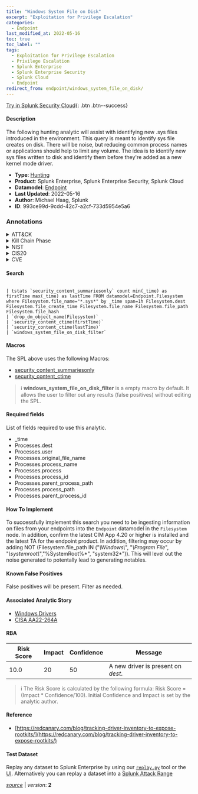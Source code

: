 ```yaml
---
title: "Windows System File on Disk"
excerpt: "Exploitation for Privilege Escalation"
categories:
  - Endpoint
last_modified_at: 2022-05-16
toc: true
toc_label: ""
tags:
  - Exploitation for Privilege Escalation
  - Privilege Escalation
  - Splunk Enterprise
  - Splunk Enterprise Security
  - Splunk Cloud
  - Endpoint
redirect_from: endpoint/windows_system_file_on_disk/
---
```




[Try in Splunk Security Cloud](https://www.splunk.com/en_us/cyber-security.html){: .btn .btn--success}

#### Description

The following hunting analytic will assist with identifying new .sys files introduced in the environment. This query is meant to identify sys file creates on disk. There will be noise, but reducing common process names or applications should help to limit any volume. The idea is to identify new sys files written to disk and identify them before they&#39;re added as a new kernel mode driver.

- **Type**: [Hunting](https://github.com/splunk/security_content/wiki/Detection-Analytic-Types)
- **Product**: Splunk Enterprise, Splunk Enterprise Security, Splunk Cloud
- **Datamodel**: [Endpoint](https://docs.splunk.com/Documentation/CIM/latest/User/Endpoint)
- **Last Updated**: 2022-05-16
- **Author**: Michael Haag, Splunk
- **ID**: 993ce99d-9cdd-42c7-a2cf-733d5954e5a6

### Annotations
<details>
  <summary>ATT&CK</summary>

<div markdown="1">

#### [ATT&CK](https://attack.mitre.org/)

| ID          | Technique   | Tactic         |
| ----------- | ----------- |--------------- |
| [T1068](https://attack.mitre.org/techniques/T1068/) | Exploitation for Privilege Escalation | Privilege Escalation |

</div>
</details>


<details>
  <summary>Kill Chain Phase</summary>

<div markdown="1">

* Exploitation


</div>
</details>


<details>
  <summary>NIST</summary>

<div markdown="1">

* DE.AE



</div>
</details>

<details>
  <summary>CIS20</summary>

<div markdown="1">

* CIS 10



</div>
</details>

<details>
  <summary>CVE</summary>

<div markdown="1">


</div>
</details>


#### Search

```

| tstats `security_content_summariesonly` count min(_time) as firstTime max(_time) as lastTime FROM datamodel=Endpoint.Filesystem where Filesystem.file_name="*.sys*" by _time span=1h Filesystem.dest Filesystem.file_create_time Filesystem.file_name Filesystem.file_path Filesystem.file_hash 
| `drop_dm_object_name(Filesystem)` 
| `security_content_ctime(firstTime)` 
| `security_content_ctime(lastTime)`
| `windows_system_file_on_disk_filter`
```

#### Macros
The SPL above uses the following Macros:
* [security_content_summariesonly](https://github.com/splunk/security_content/blob/develop/macros/security_content_summariesonly.yml)
* [security_content_ctime](https://github.com/splunk/security_content/blob/develop/macros/security_content_ctime.yml)

> :information_source:
> **windows_system_file_on_disk_filter** is a empty macro by default. It allows the user to filter out any results (false positives) without editing the SPL.



#### Required fields
List of fields required to use this analytic.
* _time
* Processes.dest
* Processes.user
* Processes.original_file_name
* Processes.process_name
* Processes.process
* Processes.process_id
* Processes.parent_process_path
* Processes.process_path
* Processes.parent_process_id



#### How To Implement
To successfully implement this search you need to be ingesting information on files from your endpoints into the `Endpoint` datamodel in the `Filesystem` node. In addition, confirm the latest CIM App 4.20 or higher is installed and the latest TA for the endpoint product. In addition, filtering may occur by adding NOT (Filesystem.file_path IN (&#34;*\\Windows\\*&#34;, &#34;*\\Program File*&#34;, &#34;*\\systemroot\\*&#34;,&#34;%SystemRoot%*&#34;, &#34;system32\*&#34;)). This will level out the noise generated to potentally lead to generating notables.
#### Known False Positives
False positives will be present. Filter as needed.

#### Associated Analytic Story
* [Windows Drivers](/stories/windows_drivers)
* [CISA AA22-264A](/stories/cisa_aa22-264a)




#### RBA

| Risk Score  | Impact      | Confidence   | Message      |
| ----------- | ----------- |--------------|--------------|
| 10.0 | 20 | 50 | A new driver is present on $dest$. |


> :information_source:
> The Risk Score is calculated by the following formula: Risk Score = (Impact * Confidence/100). Initial Confidence and Impact is set by the analytic author.


#### Reference

* [https://redcanary.com/blog/tracking-driver-inventory-to-expose-rootkits/](https://redcanary.com/blog/tracking-driver-inventory-to-expose-rootkits/)



#### Test Dataset
Replay any dataset to Splunk Enterprise by using our [`replay.py`](https://github.com/splunk/attack_data#using-replaypy) tool or the [UI](https://github.com/splunk/attack_data#using-ui).
Alternatively you can replay a dataset into a [Splunk Attack Range](https://github.com/splunk/attack_range#replay-dumps-into-attack-range-splunk-server)




[*source*](https://github.com/splunk/security_content/tree/develop/detections/endpoint/windows_system_file_on_disk.yml) \| *version*: **2**